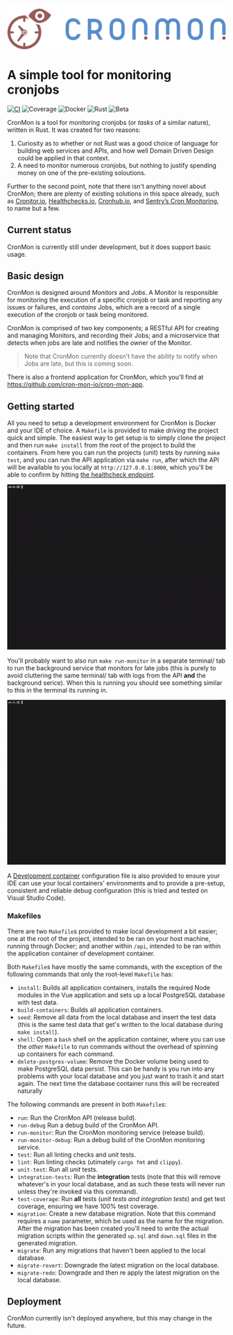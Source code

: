 ![CronMon Logo](.github/assets/logo.svg)

# A simple tool for monitoring cronjobs

[![CI](https://github.com/cron-mon-io/cron-mon/actions/workflows/ci.yml/badge.svg)](https://github.com/cron-mon-io/cron-mon/actions/workflows/ci.yml)
![Coverage](https://img.shields.io/badge/coverage-100%25-green)
![Docker](https://img.shields.io/badge/Docker-2CA5E0?logo=docker&logoColor=white)
![Rust](https://img.shields.io/badge/Rust-000000?logo=rust&logoColor=white)
![Beta](https://img.shields.io/badge/Status-beta-blue)

CronMon is a tool for monitoring cronjobs (or _tasks_ of a similar nature), written in Rust. It was
created for two reasons:

1. Curiosity as to whether or not Rust was a good choice of language for building web services and
   APIs, and how well Domain Driven Design could be applied in that context.
2. A need to monitor numerous cronjobs, but nothing to justify spending money on one of the
   pre-existing soloutions.

Further to the second point, note that there isn't anything novel about CronMon; there are plenty of
existing solutions in this space already, such as
[Cronitor.io](https://cronitor.io/cron-job-monitoring), [Healthchecks.io](https://healthchecks.io),
[Cronhub.io](https://cronhub.io), and
[Sentry’s Cron Monitoring](https://sentry.io/for/cron-monitoring/), to name but a few.

## Current status

CronMon is currently still under development, but it does support basic usage.

## Basic design

CronMon is designed around _Monitors_ and _Jobs_. A Monitor is responsible for monitoring the
execution of a specific cronjob or task and reporting any issues or failures, and _contains_ Jobs,
which are a record of a single execution of the cronjob or task being monitored.

CronMon is comprised of two key components; a RESTful API for creating and managing Monitors, and
recording their Jobs; and a microservice that detects when jobs are late and notifies the owner of
the Monitor.

> Note that CronMon currently doesn't have the ability to notify when Jobs are late, but this is
> coming soon.

There is also a frontend application for CronMon, which you'll find at
https://github.com/cron-mon-io/cron-mon-app.

## Getting started

All you need to setup a development environment for CronMon is Docker and your IDE of choice. A
`Makefile` is provided to make _driving_ the project quick and simple. The easiest way to get setup
is to simply clone the project and then run `make install` from the root of the project to build the
containers. From here you can run the projects (unit) tests by running `make test`, and you can run
the API application via `make run`, after which the API will be available to you locally at
`http://127.0.0.1:8000`, which you'll be able to confirm by hitting
[the healthcheck endpoint](http://127.0.0.1:8000/api/v1/health).

![Running the API](.github/assets/getting-started.gif)

You'll probably want to also run `make run-monitor` in a separate terminal/ tab to run the
background service that monitors for late jobs (this is purely to avoid cluttering the same
terminal/ tab with logs from the API **and** the background serice). When this is running you should
see something similar to this in the terminal its running in.

![Running the monitor](.github/assets/run-monitor.gif)

A [Development container](https://containers.dev/) configuration file is also provided to ensure
your IDE can use your local containers' environments and to provide a pre-setup, consistent and
reliable debug configuration (this is tried and tested on Visual Studio Code).

### Makefiles

There are two `Makefile`s provided to make local development a bit easier; one at the root of the
project, intended to be ran on your host machine, running through Docker; and another within `/api`,
intended to be ran within the application container of development container.

Both `Makefile`s have mostly the same commands, with the exception of the following commands that
only the root-level `Makefile` has:

- `install`: Builds all application containers, installs the required Node modules in the Vue
  application and sets up a local PostgreSQL database with test data.
- `build-containers`: Builds all application containers.
- `seed`: Remove all data from the local database and insert the test data (this is the same test
  data that get's written to the local database during `make install`).
- `shell`: Open a `bash` shell on the application container, where you can use the _other_
  `Makefile` to run commands without the overhead of spinning up containers for each command.
- `delete-postgres-volume`: Remove the Docker volume being used to make PostgreSQL data persist.
  This can be handy is you run into any problems with your local database and you just want to trash
  it and start again. The next time the database container runs this will be recreated naturally

The following commands are present in both `Makefile`s:

- `run`: Run the CronMon API (release build).
- `run-debug` Run a debug build of the CronMon API.
- `run-monitor`: Run the CronMon monitoring service (release build).
- `run-monitor-debug`: Run a debug build of the CronMon monitoring service.
- `test`: Run all linting checks and _unit_ tests.
- `lint`: Run linting checks (utimately `cargo fmt` and `clippy`).
- `unit-test`: Run all _unit_ tests.
- `integration-tests`: Run the **integration** tests (note that this will remove whatever's in your
  local database, and as such these tests will never run unless they're invoked via this command).
- `test-coverage`: Run **all** tests (_unit tests and integration tests_) and get test coverage,
  ensuring we have 100% test coverage.
- `migration`: Create a new database migration. Note that this command requires a `name` parameter,
  which be used as the name for the migration. After the migration has been created you'll need to
  write the actual migration scripts within the generated `up.sql` and `down.sql` files in the
  generated migration.
- `migrate`: Run any migrations that haven't been applied to the local database.
- `migrate-revert`: Downgrade the latest migration on the local database.
- `migrate-redo`: Downgrade and then re apply the latest migration on the local database.

## Deployment

CronMon currently isn't deployed anywhere, but this may change in the future.
